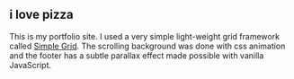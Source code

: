 ## i love pizza

This is my portfolio site. I used a very simple light-weight grid framework called [Simple Grid](http://thisisdallas.github.io/Simple-Grid/). The scrolling background was done with css animation and the footer has a subtle parallax effect made possible with vanilla JavaScript.
